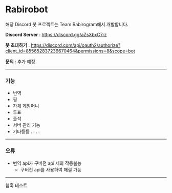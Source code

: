# Rabirobot

해당 Discord 봇 프로젝트는 Team Rabirogram에서 개발합니다.

**Discord Server** : https://discord.gg/aZsXbxC7rz

**봇 초대하기** : https://discord.com/api/oauth2/authorize?client_id=855652837236670464&permissions=8&scope=bot

**문의** : 추가 예정

------

### 기능

* 번역
* 핑
* 자체 게임머니
* 투표
* 출석
* 서버 관리 기능
* 기타등등 . . . .

------
### 오류

* 번역 api가 구버전 api 제외 작동불능
  * 구버전 api를 사용하여 해결 가능

------
웹훅 테스트
